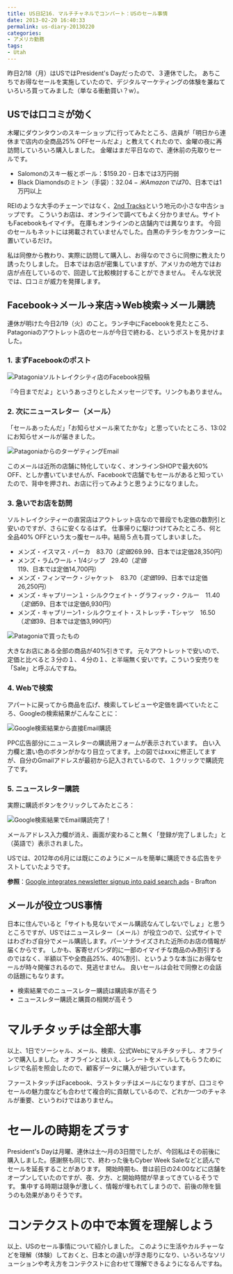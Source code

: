 ```yaml
---
title: US日記16. マルチチャネルでコンバート：USのセール事情
date: 2013-02-20 16:40:33
permalink: us-diary-20130220
categories:
- アメリカ勤務
tags:
- Utah
---
```

昨日2/18（月）はUSではPresident's Dayだったので、３連休でした。
あちこちでお得なセールを実施していたので、デジタルマーケティングの体験を兼ねていろいろ買ってみました（単なる衝動買い？w）。

## USでは口コミが効く
木曜にダウンタウンのスキーショップに行ってみたところ、店員が「明日から連休まで店内の全商品25% OFFセールだよ」と教えてくれたので、金曜の夜に再訪問していろいろ購入しました。
金曜はまだ平日なので、連休前の先取りセールです。

<!-- more -->

- Salomonのスキー板とポール：$159.20 - 日本では3万円弱
- Black Diamondsのミトン（手袋）：$32.04 - 米Amazonでは$70、日本では1万円以上

REIのような大手のチェーンではなく、[2nd Tracks](http://www.2ndtracks.com/)という地元の小さな中古ショップです。
こういうお店は、オンラインで調べてもよく分かりません。サイトもFacebookもイマイチ。
在庫もオンラインのと店舗内では異なります。
今回のセールもネットには掲載されていませんでした。白黒のチラシをカウンターに置いているだけ。

私は同僚から教わり、実際に訪問して購入し、お得なのでさらに同僚に教えたり誘ったりしました。
日本ではお店が密集していますが、アメリカの地方ではお店が点在しているので、回遊して比較検討することができません。
そんな状況では、口コミが威力を発揮します。

## Facebook→メール→来店→Web検索→メール購読
連休が明けた今日2/19（火）のこと。ランチ中にFacebookを見たところ、Patagoniaのアウトレット店のセールが今日で終わる、というポストを見かけました。

### 1. まずFacebookのポスト
<img src="//res.cloudinary.com/mak00s/image/upload/f_auto,w_auto:200:593/v1515900576/20130220-Facebook-post.png" alt="Patagoniaソルトレイクシティ店のFacebook投稿" sizes="100vw" />

『今日までだよ」というあっさりとしたメッセージです。リンクもありません。

### 2. 次にニュースレター（メール）
「セールあったんだ」「お知らせメール来てたかな」と思っていたところ、13:02にお知らせメールが届きました。

<img src="//res.cloudinary.com/mak00s/image/upload/f_auto,w_auto:200:710/v1515900576/20130220-Patagonia-Email.png" alt="PatagoniaからのターゲティングEmail" sizes="100vw" />

このメールは近所の店舗に特化していなく、オンラインSHOPで最大60% OFF、としか書いていませんが、Facebookで店舗でもセールがあると知っていたので、背中を押され、お店に行ってみようと思うようになりました。

### 3. 急いでお店を訪問
ソルトレイクシティーの直営店はアウトレット店なので普段でも定価の数割引と安いのですが、さらに安くなるはず。
仕事帰りに駆けつけてみたところ、何と全品40% OFFという太っ腹セール中。結局５点も買ってしまいました。

- メンズ・イスマス・パーカ　$83.70（定価$269.99、日本では定価28,350円）
- メンズ・ラムウール・1/4ジップ　$29.40（定価$119、日本では定価14,700円）
- メンズ・フィンマーク・ジャケット　$83.70（定価$199、日本では定価26,250円）
- メンズ・キャプリーン１・シルクウェイト・グラフィック・クルー　$11.40（定価$59、日本では定価6,930円）
- メンズ・キャプリーン1・シルクウェイト・ストレッチ・Tシャツ　$16.50（定価$39、日本では定価3,990円）

<img src="//res.cloudinary.com/mak00s/image/upload/f_auto,w_auto:200:800/v1515900305/20130220-Patagonia-Sale.png" alt="Patagoniaで買ったもの" sizes="100vw" />

大きなお店にある全部の商品が40%引きです。
元々アウトレットで安いので、定価と比べると３分の１、４分の１、と半端無く安いです。こういう安売りを「Sale」と呼ぶんですね。

### 4. Webで検索
アパートに戻ってから商品を広げ、検索してレビューや定価を調べていたところ、Googleの検索結果がこんなことに：

<img src="//res.cloudinary.com/mak00s/image/upload/f_auto,w_auto:200:757/v1515900574/20130220-AdWords-form-embeded.png" alt="Google検索結果から直接Email購読" sizes="100vw" />

PPC広告部分にニュースレターの購読用フォームが表示されています。
白い入力欄と濃い色のボタンがかなり目立ってます。上の図ではxxxに修正してますが、自分のGmailアドレスが最初から記入されているので、１クリックで購読完了です。

### 5. ニュースレター購読
実際に購読ボタンをクリックしてみたところ：

<img src="//res.cloudinary.com/mak00s/image/upload/f_auto,w_auto:200:450/v1515901368/20130220-AdWords-subscribed.png" alt="Google検索結果でEmail購読完了！" sizes="100vw" />

メールアドレス入力欄が消え、画面が変わること無く「登録が完了しました」と（英語で）表示されました。

USでは、2012年の6月には既にこのようにメールを簡単に購読できる広告をテストしていたようです。

**参照**：[Google integrates newsletter signup into paid search ads](http://www.brafton.com/news/google-integrates-newsletter-signup-into-paid-search-ads) - Brafton

## メールが役立つUS事情
日本に住んでいると「サイトも見ないでメール購読なんてしないでしょ」と思うところですが、USではニュースレター（メール）が役立つので、公式サイトではわざわざ自分でメール購読します。パーソナライズされた近所のお店の情報が届くからです。
しかも、客寄せパンダ的に一部のイマイチな商品のみ割引するのではなく、半額以下や全商品25%、40%割引、というような本当にお得なセールが時々開催されるので、見逃せません。
良いセールは会社で同僚との会話の話題にもなります。

- 検索結果でのニュースレター購読は購読率が高そう
- ニュースレター購読と購買の相関が高そう


# マルチタッチは全部大事
以上、1日でソーシャル、メール、検索、公式Webにマルチタッチし、オフラインで購入しました。
オフラインとはいえ、レシートをメールしてもらうためにレジで名前を照会したので、顧客データに購入が紐づいています。

ファーストタッチはFacebook、ラストタッチはメールになりますが、口コミやセールの魅力度なども合わせて複合的に貢献しているので、どれか一つのチャネルが重要、というわけではありません。

# セールの時期をズラす
President's Dayは月曜、連休は土〜月の3日間でしたが、今回私はその前後に購入しました。感謝祭も同じで、終わった後もCyber Week Saleなどと読んでセールを延長することがあります。
開始時期も、昔は前日の24:00などに店舗をオープンしていたのですが、夜、夕方、と開始時間が早まってきているそうです。
集中する時期は競争が激しく、情報が埋もれてしまうので、前後の隙を狙うのも効果がありそうです。

# コンテクストの中で本質を理解しよう
以上、USのセール事情について紹介しました。
このように生活やカルチャーなどを理解（体験）しておくと、日本との違いが浮き彫りになり、いろいろなソリューションや考え方をコンテクストに合わせて理解できるようになるんですね。

